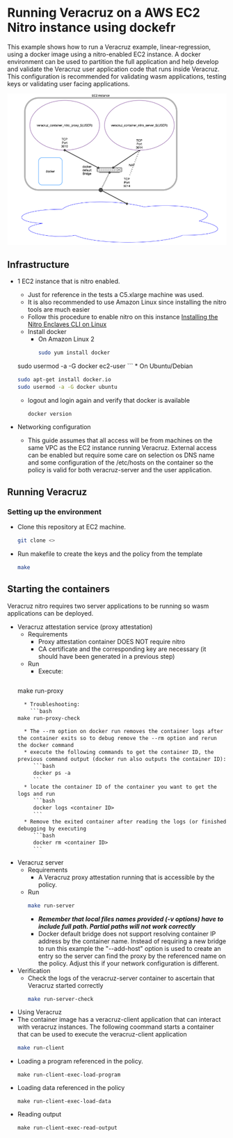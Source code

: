 # Running Veracruz on a AWS EC2 Nitro instance using dockefr

This example shows how to run a Veracruz example, linear-regression, using a docker image using a nitro-enabled EC2 instance.
A docker environment can be used to partition the full application and help develop and validate the Veracruz user application code that runs inside Veracruz. This configuration is recommended for validating wasm applications, testing keys or validating user facing applications.

<center>

![App Docker Model](Veracruz-docker-model.png "Docker Model")

</center>

## Infrastructure 

* 1 EC2 instance that is nitro enabled. 
    * Just for reference in the tests a C5.xlarge machine was used.
    * It is also recommended to use Amazon Linux since installing the nitro tools are much easier
    * Follow this procedure to enable nitro on this instance [Installing the Nitro Enclaves CLI on Linux](https://docs.aws.amazon.com/enclaves/latest/user/nitro-enclave-cli-install.html)
    * Install docker 
      * On Amazon Linux 2
         ```bash
         sudo yum install docker
	 sudo usermod -a -G docker ec2-user
         ```
      * On Ubuntu/Debian
	```bash
	sudo apt-get install docker.io
	sudo usermod -a -G docker ubuntu
	```
    * logout and login again and verify that docker is available
      ```bash
      docker version
      ```

* Networking configuration
    * This guide assumes that all access will be from machines on the same VPC as the EC2 instance running Veracruz. External access can be enabled but require some care on selection os DNS name and some configuration of the /etc/hosts on the container so the policy is valid for both veracruz-server and the user application.

## Running Veracruz

### Setting up the environment

* Clone this repository at EC2 machine. 
  ```bash
  git clone <>
  ```
* Run makefile to create the keys and the policy from the template
  ```bash
  make
  ```

## Starting the containers

Veracruz nitro requires two server applications to be running so wasm applications can be deployed.

* Veracruz attestation service (proxy attestation)
    * Requirements
      * Proxy attestation container DOES NOT require nitro
      * CA certificate and the corresponding key are necessary (it should have been generated in a previous step)
    * Run
      * Execute:
        ```bash
	make run-proxy
	``` 
      * Troubleshooting:
        ```bash
	make run-proxy-check
	``` 
        * The --rm option on docker run removes the container logs after the container exits so to debug remove the --rm option and rerun the docker command
        * execute the following commands to get the container ID, the previous command output (docker run also outputs the container ID):
           ```bash
           docker ps -a 
           ```
        * locate the container ID of the container you want to get the logs and run
           ```bash
           docker logs <container ID>
           ```
        * Remove the exited container after reading the logs (or finished debugging by executing
           ```bash
           docker rm <container ID>
           ```

* Veracruz server
   * Requirements
     * A Veracruz proxy attestation running that is accessible by the policy. 
  * Run
    ```bash
    make run-server
    ``` 
    * <em><strong>Remember that local files names provided (-v options) have to include full path. Partial paths will not work correctly</strong></em>
    * Docker default bridge does not support resolving container IP address by the container name. Instead of requiring a new bridge to run this example the "--add-host" option is used to create an entry so the server can find the proxy by the referenced name on the policy. Adjust this if your network configuration is different.
 * Verification
   * Check the logs of the veracruz-server container to ascertain that Veracruz started correctly
     ```bash
     make run-server-check
     ```
* Using Veracruz
 * The container image has a veracruz-client application that can interact with veracruz instances. The following coommand starts a container that can be used to execute the veracruz-client application
   ```bash
   make run-client
   ```
 * Loading a program referenced in the policy. 
     ```
     make run-client-exec-load-program
     ```
 * Loading data referenced in the policy
     ```
     make run-client-exec-load-data
     ```
 * Reading output
     ```
     make run-client-exec-read-output
     ```
